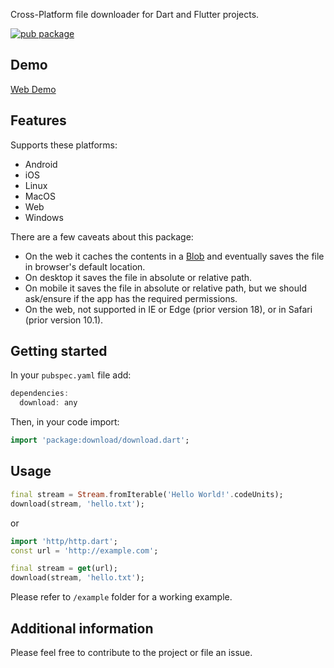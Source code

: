 Cross-Platform file downloader for Dart and Flutter projects.

[![pub package](https://img.shields.io/pub/v/download.svg)](https://pub.dartlang.org/packages/download)

## Demo

[Web Demo](https://download.pwa.ir)

## Features

Supports these platforms:

- Android
- iOS
- Linux
- MacOS
- Web
- Windows

There are a few caveats about this package:

- On the web it caches the contents in a [Blob](https://developer.mozilla.org/en-US/docs/Web/API/Blob) and eventually saves the file in browser's default location.
- On desktop it saves the file in absolute or relative path.
- On mobile it saves the file in absolute or relative path, but we should ask/ensure if the app has the required permissions.
- On the web, not supported in IE or Edge (prior version 18), or in Safari (prior version 10.1).

## Getting started

In your `pubspec.yaml` file add:

```dart
dependencies:
  download: any
```

Then, in your code import:

```dart
import 'package:download/download.dart';
```

## Usage

```dart
final stream = Stream.fromIterable('Hello World!'.codeUnits);
download(stream, 'hello.txt');
```

or

```dart
import 'http/http.dart';
const url = 'http://example.com';

final stream = get(url);
download(stream, 'hello.txt');
```

Please refer to `/example` folder for a working example.

## Additional information

Please feel free to contribute to the project or file an issue.
